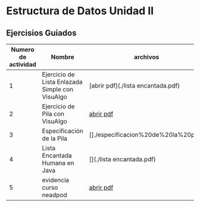 # Estructura de Datos Unidad II

## Ejercisios Guiados

| Numero de actividad | Nombre | archivos |
|--------|------|--------------------------|
| 1    |Ejercicio de Lista Enlazada Simple con VisuAlgo  | [abrir pdf](./lista encantada.pdf) |
| 2   | Ejercicio de Pila con VisuAlgo | [abrir pdf](./pilas.pdf) |
| 3    |Especificación de la Pila| []./especificacion%20de%20la%20pilas |
| 4    |Lista Encantada Humana en Java| [](./lista encantada.pdf)|
| 5 | evidencia curso neadpod| [abrir pdf](./nearpod.pdf) |
